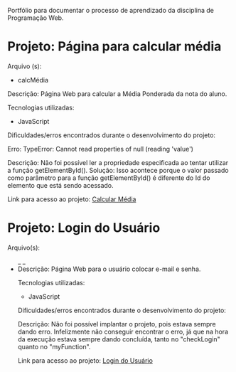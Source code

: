 Portfólio para documentar o processo de aprendizado da disciplina de Programação Web.

<h1>Projeto: Página para calcular média</h1>

Arquivo (s):
<ul>
   <li>calcMédia</li>
</ul>

Descrição: Página Web para calcular a Média Ponderada da nota do aluno.

Tecnologias utilizadas:

<ul>
   <li>JavaScript</li>
</ul>

Dificuldades/erros encontrados durante o desenvolvimento do projeto:

Erro: TypeError: Cannot read properties of null (reading 'value')

Descrição: Não foi possível ler a propriedade especificada ao tentar utilizar a função getElementById().
Solução: Isso acontece porque o valor passado como parâmetro para a função getElementById() é diferente do Id do elemento que está sendo acessado.

Link para acesso ao projeto:
<a href="https://script.google.com/macros/s/AKfycbybCf0j-vSTctUnd0O2Mm6UwMzeAnKQqe5Ti56G2mbtac-6zBZvlBW4nfMfqKzZg3MzQw/exec">Calcular Média</a>

<h1>Projeto: Login do Usuário</h1>

Arquivo(s):
<ul>_ _
 <li/>
Descrição: Página Web para o usuário colocar e-mail e senha.

Tecnologias utilizadas:

<ul>
	<li>JavaScript</li>
</ul>

Dificuldades/erros encontrados durante o desenvolvimento do projeto:

Descrição: Não foi possível implantar o projeto, pois estava sempre dando erro. Infelizmente não conseguir encontrar o erro, já que na hora da execução estava sempre dando concluída, tanto no "checkLogin" quanto no "myFunction". 

Link para acesso ao projeto:
<a href="https://script.google.com/macros/u/1/s/AKfycbwtlqh47ykCcKotRkeUX1_UtPAJRINGrG9-nIZUXNHnZx16Zsf6cHz61v93shxO76Q/exec">Login do Usuário</a>
